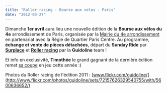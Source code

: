 ```yaml
---
title: "Roller racing - Bourse aux velos - Paris"
date: "2012-03-27"
---
```


Dimanche **1er avril** aura lieu une nouvelle édition de la **Bourse aux vélos du 4e** arrondissement de Paris, organisée par la [Mairie du 4e arrondissement](http://www.mairie4.paris.fr) en partenariat avec la Régie de Quartier Paris Centre. Au programme, **échange et vente de pièces détachées**, départ du **Sunday Ride** par **[Surplace](http://www.surplace.fr/)** et **[Roller racing](http://www.guidoline.com/roller-racing/)** par la **Guidoline** team !

Et info en exclusivité, **Timothée** le grand gagnant de la dernière édition remet [sa coupe](http://www.flickr.com/photos/guidoline/5600636652/in/set-72157626329540755) en jeu cette année :)

Photos du Roller racing de l'édition 2011 : [www.flickr.com/guidoline/](http://www.flickr.com/photos/guidoline/sets/72157626329540755/with/5600636652/)
